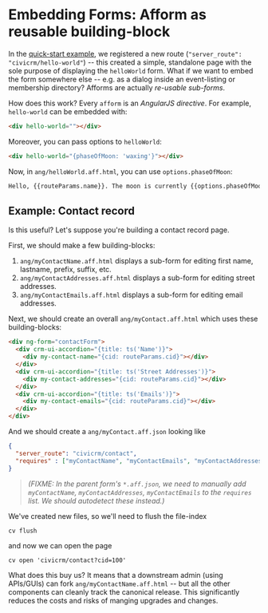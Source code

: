 # Embedding Forms: Afform as reusable building-block

In the [quick-start example](quickstart.md), we registered a new route (`"server_route": "civicrm/hello-world"`) -- this created a
simple, standalone page with the sole purpose of displaying the `helloWorld` form.  What if we want to embed the form
somewhere else -- e.g. as a dialog inside an event-listing or membership directory?  Afforms are actually *re-usable
sub-forms*.

How does this work?  Every `afform` is an *AngularJS directive*.  For example, `hello-world` can be embedded with:

```html
<div hello-world=""></div>
```

Moreover, you can pass options to `helloWorld`:

```html
<div hello-world="{phaseOfMoon: 'waxing'}"></div>
```

Now, in `ang/helloWorld.aff.html`, you can use `options.phaseOfMoon`:

```html
Hello, {{routeParams.name}}. The moon is currently {{options.phaseOfMoon}}.
```

## Example: Contact record

Is this useful? Let's suppose you're building a contact record page.

First, we should make a few building-blocks:

1. `ang/myContactName.aff.html` displays a sub-form for editing first name, lastname, prefix, suffix, etc.
2. `ang/myContactAddresses.aff.html` displays a sub-form for editing street addresses.
3. `ang/myContactEmails.aff.html` displays a sub-form for editing email addresses.

Next, we should create an overall `ang/myContact.aff.html` which uses these building-blocks:

```html
<div ng-form="contactForm">
  <div crm-ui-accordion="{title: ts('Name')}">
    <div my-contact-name="{cid: routeParams.cid}"></div>
  </div>
  <div crm-ui-accordion="{title: ts('Street Addresses')}">
    <div my-contact-addresses="{cid: routeParams.cid}"></div>
  </div>
  <div crm-ui-accordion="{title: ts('Emails')}">
    <div my-contact-emails="{cid: routeParams.cid}"></div>
  </div>
</div>
```

And we should create a `ang/myContact.aff.json` looking like

```json
{
  "server_route": "civicrm/contact", 
  "requires" : ["myContactName", "myContactEmails", "myContactAddresses"]
}
```
> *(FIXME: In the parent form's `*.aff.json`, we need to manually add `myContactName`, `myContactAddresses`, `myContactEmails` to the `requires` list. We should autodetect these instead.)*

We've created new files, so we'll need to flush the file-index

```
cv flush
```

and now we can open the page

```
cv open 'civicrm/contact?cid=100'
```

What does this buy us?  It means that a downstream admin (using APIs/GUIs) can fork `ang/myContactName.aff.html` --
but all the other components can cleanly track the canonical release. This significantly reduces the costs and risks
of manging upgrades and changes.
